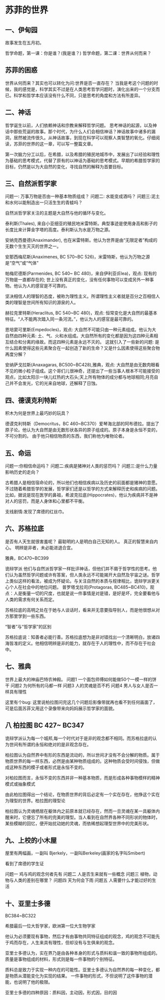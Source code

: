 # 苏菲的世界

## 一、伊甸园

故事发生在五月初。

哲学命题，第一课：你是谁？(我是谁？)
哲学命题，第二课：世界从何而来？

## 苏菲的困惑

世界从何而来？其实也可以转化为问:世界是否一直存在？
当我是考这个问题的时候，我的感觉是，科学其实不过是在人类思考哲学问题时，演化出来的一个分支而已。科学和哲学本应该没有什么不同，只是思考的角度和方法有所差异。

## 二、神话

哲学诞生以前，人们依赖神话和宗教来解释哲学问题。
思考神话的起源，以及神话中那些荒诞的故事。那个时代，为什么人们会相信神话？神话故事中诸多的漏洞，居然被流传很久。从神话故事，到现在科学可以观察人类智慧的氧化。仔细阅读，苏菲的世界的这一章，可以写一整篇文章。

第一次脑力分工以后，在希腊，以及希腊的殖民地城市中，发展出了以经验和理性为基础的思考模式，代替了原有的以神话为基础的思考模式。早期的希腊哲学家的目标，仍然是以为大自然的变化，寻找自然的解释为首要目标。

## 三、自然派哲学家

问题一: 万事万物是否由一种基本物质组成？
问题二: 水能变成酒吗？
问题三:泥土和水何以能制造出一只活生生的青蛙吗？

自然派哲学家关注的主题是大自然与他的循环与变化。

泰利斯(Thales), 来自小亚细亚的殖民地米雷特斯。典型事迹是使用身高和影子的长度比来计算金字塔的高度。泰利斯认为水是万物之源。

安纳克西曼德(Anaximander), 也在米雷特斯。他认为世界是由“无限定者”构成的无数个生生灭灭的世界之一。

安那西梅尼斯(Anaximenes, BC 570~BC 526)，米雷特斯，他认为万物之源是“空气”或“气体”

帕梅尼德斯(Parmenides, BC 540~ BC 480)，来自伊利亚(Elea)，观点: 现有的万物是一直都存在的; 世上没有真正的变化，没有任何事物可以变成另外一种事物。他认为人的感官是不可靠的。

坚决相信人的理智的态度，被称为理性主义。所谓理性主义者就是百分之百相信人类的理智是世间所有知识的源泉的人。

赫拉克里特斯(Heraclitus, BC 540~BC 480)，观点: 恒常变化是大自然的最基本特征。“人不能两次踏入同一条河流。”，他认为人的感官是最可靠的。

恩培窦可里斯(Empedocles)，观点: 大自然不可能只由一种元素组成。他认为大自然由四种元素: 土、气、火和水组成。大自然所有的变化都是因为这四种元素相互结合和分离的缘故。而这四种元素是永远不灭的。
这就引入了一些新的问题: 是什么因素使得这些元素聚合在一起创造了新的生命？又是什么因素使得这些聚合物再度分解？

安纳萨戈拉斯(Anaxagaras, BC500~BC428),雅典，观点: 大自然是由无数肉眼看不见的微小粒子组成。这个哥们儿很神奇，还提出了一些当事人根本不可能接受的观点，比如太阳示一块儿红热的大石头;天上所有物体的成分都与地球相同;月亮自己并不会发光，它的光来自地球，还解释了日蚀。

## 四、德谟克利特斯

积木为何是世界上最巧妙的玩具？

德谟克利特斯（Democritus，BC 460~BC370）爱琴海北部的阿布德拉。提出了原子论。他认为大自然是由无数形状各异的原子组成的。原子本身是永恒不变的，不可分割的。
由于他只相信物质的东西，我们称他为唯物论者。

## 五、命运

问题一:你相信命运吗？
问题二:疾病是猪神对人类的惩罚吗？
问题三:是什么力量影响历史的走向？

古希腊人是相信宿命论的，所以他们也相信疾病以及历史的前面都是猪神的意愿。不过随着希腊哲学的发展，哲学家们还是以哲学的方式来解释历史和疾病的问题。比如，据说是现在医学的鼻祖，希波克拉底(Hippocrates)，他认为疾病并不是神对人的惩罚，而是人身体和心里都不平衡。

支线剧情:发现了席德的红丝巾。

## 六、苏格拉底

是否有人天生就很害羞呢？
最聪明的人是明白自己无知的人。
真正的智慧来自内心。 
明辨是非者，未必能进退合宜。

雅典，BC470~BC399

诡辩学派
他们与自然派哲学家一样批评神话，但他们并不屑于哲学性的思考。他们认为虽然哲学问题或许有答案，但人类永远不可能揭开大自然及宇宙之谜。哲学上类似这样的看法，被成为怀疑论。与关注自然的本质与规律相比，诡辩学派更关心个人在社会中的地位问题。
普罗塔戈拉司(Protagoras, BC485~BC410)，观点：人是衡量一切的尺度，也就是说一件事情是对是错，是好是坏，完全要看他与人类的需求有何关系而定。

苏格拉底的高明之处在于她与人谈话时，看来并无意要指导别人，而是他很想从对方那里学到一些东西。

“智者”与“哲学家”的区别

苏格拉底说：知善者必能行善。苏格拉底想为是非对错找出一个清晰明白，放诸四海皆准的定义。他相信明辨是非的能力，就存在于人的理性中，而不存在于社会中。

## 七、雅典

世界上最大的神庙巴特农神殿。
问题1 一个面包师傅如何能做50个一模一样的饼干
问题2 为何所有的马都一样
问题3 人的灵魂是否不朽
问题4 男人与女人是否一样具有理性

这里有个bug: 这里说柏拉图问完这几个问题后影像带就再也看不到任何画面了，可是后面苏菲又用这个录像带来向妈妈展示哲学家的面貌。

## 八 柏拉图 BC 427~ BC347

诡辩学派认为每一个城邦,每一个时代对于是非的观念都不相同。而苏格拉底的认为世间有所谓的永恒和绝对的是非观念存在。

柏拉图认为自然界中有形的东西是流动的，所以世间才没有不会分解的物质。属于物质世界的每一样东西，必然是由某种物质组成的。这种物质会受时间侵蚀，但做成这种东西的模子或者形式是永恒不变的。

对柏拉图而言，永恒不变的东西并非一种基本物质，而是形成各种事物模样的精神模式或抽象模式

由此柏拉图得出一个结论，在物质世界的背后必定有一个实在存在，他挣这个实在为理型的世界。柏拉图的理型论

柏拉图认为灵魂栖居在躯体内之前原本就已经存在，然而一旦灵魂在某一具躯体内醒来时，它便忘了所有的完美的理型。当人看到在自然界各种不同形状的物体时，某些模糊的回忆，便开始扰动她的灵魂，而依稀想起理型世界中的完美形状。

## 九、上校的小木屋

屋里有两幅画，一副叫 Bjerkely，一副叫Berkeley(画家的名字叫Smibert)

看到了席德的学生证

问题一 鸡与鸡的观念何者先有
问题二 人是否生来就有一些概念
问题三 植物，动物与人类的差别在哪里？
问题四 天为何会下雨
问题五 人需要什么才能过好的生活

## 十、亚里士多德

BC384~BC322

希腊最后一位大哲学家，欧洲第一位大生物学家

他认为必须要现有事物，然后才有由事物共同特征组成的观念，鸡的观念不可能先于鸡而存在，人生来具有理性，但却没有与生俱来的观念。

亚里士多德认为，实在界乃是由各种本身的形式与质料和谐一致的事物所组成的。质量是事物组成的材料，形式则是每一件事物的个别特征。

质料总是致力于实现一种内在的可能性。亚里士多德认为自然界的每一种变化，都是物质从潜能变化为实现的结果。 
一件事物的形式，不但说明了这件事物的潜能，也说明了他的极限。

亚里士多德的四种原因：质料因，主动因，形式因，目的因

